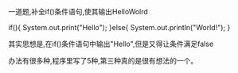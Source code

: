 一道题,补全if()条件语句,使其输出HelloWolrd

if(){ 
System.out.print("Hello"); 
}else{ 
System.out.println("World!"); 
} 

其实思想是,在if()条件语句中输出"Hello",但是又得让条件满足false

办法有很多种,程序里写了5种,第三种真的是很有想法的一个。